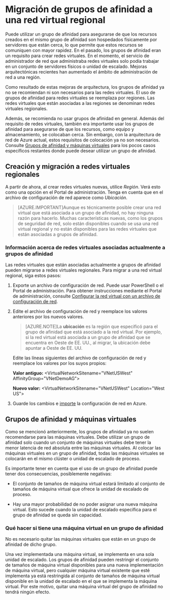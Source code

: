 <properties 
   pageTitle="Migración de grupos de afinidad a una red virtual regional"
   description="Más información acerca de la migración de grupos de afinidad a una red virtual regional"
   services="virtual-network"
   documentationCenter="na"
   authors="telmosampaio"
   manager="carolz"
   editor="tysonn" />
<tags 
   ms.service="virtual-network"
   ms.devlang="na"
   ms.topic="article"
   ms.tgt_pltfrm="na"
   ms.workload="infrastructure-services"
   ms.date="05/29/2015"
   ms.author="telmos" />

# Migración de grupos de afinidad a una red virtual regional

Puede utilizar un grupo de afinidad para asegurarse de que los recursos creados en el mismo grupo de afinidad son hospedados físicamente por servidores que están cerca, lo que permite que estos recursos se comuniquen con mayor rapidez. En el pasado, los grupos de afinidad eran un requisito para crear redes virtuales. En el momento, el servicio de administrador de red que administraba redes virtuales solo podía trabajar en un conjunto de servidores físicos o unidad de escalado. Mejoras arquitectónicas recientes han aumentado el ámbito de administración de red a una región.

Como resultado de estas mejoras de arquitectura, los grupos de afinidad ya no se recomiendan ni son necesarios para las redes virtuales. El uso de grupos de afinidad para redes virtuales se reemplaza por regiones. Las redes virtuales que están asociadas a las regiones se denominan redes virtuales regionales.

Además, se recomienda no usar grupos de afinidad en general. Además del requisito de redes virtuales, también era importante usar los grupos de afinidad para asegurarse de que los recursos, como equipo y almacenamiento, se colocaban cerca. Sin embargo, con la arquitectura de red de Azure actual, estos requisitos de colocación ya no son necesarios. Consulte [Grupos de afinidad y máquinas virtuales](#Affinity-groups-and-VMs) para los pocos casos específicos restantes donde puede desear utilizar un grupo de afinidad.

## Creación y migración a redes virtuales regionales

A partir de ahora, al crear redes virtuales nuevas, utilice *Región*. Verá esto como una opción en el Portal de administración. Tenga en cuenta que en el archivo de configuración de red aparece como *Ubicación*.

>[AZURE.IMPORTANT]Aunque es técnicamente posible crear una red virtual que está asociada a un grupo de afinidad, no hay ninguna razón para hacerlo. Muchas características nuevas, como los grupos de seguridad de red, solo están disponibles cuando se usa una red virtual regional y no están disponibles para las redes virtuales que están asociadas a grupos de afinidad.

### Información acerca de redes virtuales asociadas actualmente a grupos de afinidad

Las redes virtuales que están asociadas actualmente a grupos de afinidad pueden migrarse a redes virtuales regionales. Para migrar a una red virtual regional, siga estos pasos:

1. Exporte un archivo de configuración de red. Puede usar PowerShell o el Portal de administración. Para obtener instrucciones mediante el Portal de administración, consulte [Configurar la red virtual con un archivo de configuración de red](../virtual-networks-using-network-configuration-file/).

1. Edite el archivo de configuración de red y reemplace los valores anteriores por los nuevos valores.

	> [AZURE.NOTE]La **ubicación** es la región que especificó para el grupo de afinidad que está asociado a la red virtual. Por ejemplo, si la red virtual está asociada a un grupo de afinidad que se encuentra en Oeste de EE. UU., al migrar, la ubicación debe apuntar a Oeste de EE. UU.
	
	Edite las líneas siguientes del archivo de configuración de red y reemplace los valores por los suyos propios:

	**Valor antiguo:** <VirtualNetworkSitename="VNetUSWest" AffinityGroup="VNetDemoAG">

	**Nuevo valor:** <VirtualNetworkSitename="VNetUSWest" Location="West US">

1. Guarde los cambios e [importe](../virtual-networks-using-network-configuration-file/) la configuración de red en Azure.

## Grupos de afinidad y máquinas virtuales

Como se mencionó anteriormente, los grupos de afinidad ya no suelen recomendarse para las máquinas virtuales. Debe utilizar un grupo de afinidad solo cuando un conjunto de máquinas virtuales debe tener la menor latencia de red absoluta entre las máquinas virtuales. Al colocar las máquinas virtuales en un grupo de afinidad, todas las máquinas virtuales se colocarán en el mismo clúster o unidad de escalado de proceso.

Es importante tener en cuenta que el uso de un grupo de afinidad puede tener dos consecuencias, posiblemente negativas:

- El conjunto de tamaños de máquina virtual estará limitado al conjunto de tamaños de máquina virtual que ofrece la unidad de escalado de proceso.

- Hay una mayor probabilidad de no poder asignar una nueva máquina virtual. Esto sucede cuando la unidad de escalado específica para el grupo de afinidad se queda sin capacidad.

### Qué hacer si tiene una máquina virtual en un grupo de afinidad

No es necesario quitar las máquinas virtuales que están en un grupo de afinidad de dicho grupo.

Una vez implementada una máquina virtual, se implementa en una sola unidad de escalado. Los grupos de afinidad pueden restringir el conjunto de tamaños de máquina virtual disponibles para una nueva implementación de máquina virtual, pero cualquier máquina virtual existente que esté implementa ya está restringida al conjunto de tamaños de máquina virtual disponible en la unidad de escalado en el que se implementa la máquina virtual. Por este motivo, quitar una máquina virtual del grupo de afinidad no tendrá ningún efecto.
 

<!---HONumber=July15_HO4-->